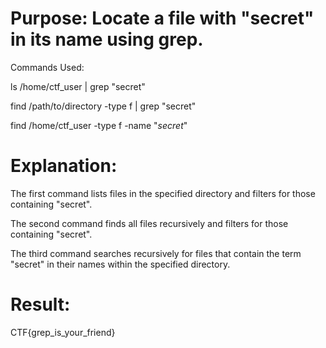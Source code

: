# Purpose: Locate a file with "secret" in its name using grep.

Commands Used:

ls /home/ctf_user | grep "secret"

find /path/to/directory -type f | grep "secret"

find /home/ctf_user -type f -name "*secret*"

# Explanation:
The first command lists files in the specified directory and filters for those containing "secret".

The second command finds all files recursively and filters for those containing "secret".

The third command searches recursively for files that contain the term "secret" in their names within the specified directory.

# Result:
CTF{grep_is_your_friend}
